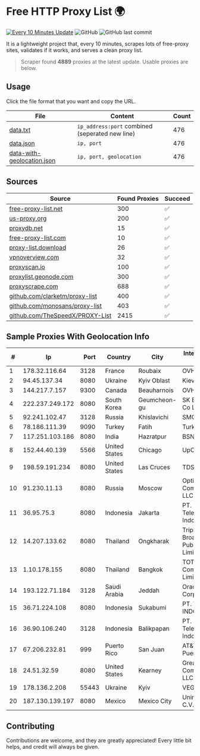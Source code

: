 
# Free HTTP Proxy List 🌍

[![Every 10 Minutes Update](https://github.com/mertguvencli/http-proxy-list/actions/workflows/main.yml/badge.svg?branch=main)](https://github.com/mertguvencli/http-proxy-list/actions/workflows/main.yml)
![GitHub](https://img.shields.io/github/license/mertguvencli/http-proxy-list)
![GitHub last commit](https://img.shields.io/github/last-commit/mertguvencli/http-proxy-list)

It is a lightweight project that, every 10 minutes, scrapes lots of free-proxy sites, validates if it works, and serves a clean proxy list.


> Scraper found **4889** proxies at the latest update. Usable proxies are below.

## Usage

Click the file format that you want and copy the URL.


|File|Content|Count|
|----|-------|-----|
|[data.txt](https://raw.githubusercontent.com/mertguvencli/http-proxy-list/main/proxy-list/data.txt)|`ip_address:port` combined (seperated new line)|476|
|[data.json](https://raw.githubusercontent.com/mertguvencli/http-proxy-list/main/proxy-list/data.json)|`ip, port`|476|
|[data-with-geolocation.json](https://raw.githubusercontent.com/mertguvencli/http-proxy-list/main/proxy-list/data-with-geolocation.json)|`ip, port, geolocation`|476|

## Sources

|Source|Found Proxies|Succeed|
|------|-------------|-------|
|[free-proxy-list.net](https://free-proxy-list.net)|300|✅|
|[us-proxy.org](https://www.us-proxy.org)|200|✅|
|[proxydb.net](http://proxydb.net)|15|✅|
|[free-proxy-list.com](https://free-proxy-list.com/?page=&port=&type%5B%5D=http&type%5B%5D=https&up_time=0&search=Search)|10|✅|
|[proxy-list.download](https://www.proxy-list.download/HTTP)|26|✅|
|[vpnoverview.com](https://vpnoverview.com/privacy/anonymous-browsing/free-proxy-servers)|32|✅|
|[proxyscan.io](https://www.proxyscan.io)|100|✅|
|[proxylist.geonode.com](https://proxylist.geonode.com/api/proxy-list?limit=300&page=1&sort_by=lastChecked&sort_type=desc&protocols=http,https)|300|✅|
|[proxyscrape.com](https://api.proxyscrape.com/v2/?request=displayproxies&protocol=http&timeout=10000&country=all&ssl=all&anonymity=all)|688|✅|
|[github.com/clarketm/proxy-list](https://raw.githubusercontent.com/clarketm/proxy-list/master/proxy-list-raw.txt)|400|✅|
|[github.com/monosans/proxy-list](https://raw.githubusercontent.com/monosans/proxy-list/main/proxies/http.txt)|403|✅|
|[github.com/TheSpeedX/PROXY-List](https://raw.githubusercontent.com/TheSpeedX/PROXY-List/master/http.txt)|2415|✅|


## Sample Proxies With Geolocation Info

|#|Ip|Port|Country|City|Internet Service Provider|
|-|--|----|-------|----|-------------------------|
|1|178.32.116.64|3128|France|Roubaix|OVH SAS|
|2|94.45.137.34|8080|Ukraine|Kyiv Oblast|Kievline LLC|
|3|144.217.7.157|9300|Canada|Beauharnois|OVH SAS|
|4|222.237.249.172|8080|South Korea|Geumcheon-gu|SK Broadband Co Ltd|
|5|92.241.102.47|3128|Russia|Khislavichi|SMOLTELECOM|
|6|78.186.111.39|9090|Turkey|Fatih|TurkTelecom|
|7|117.251.103.186|8080|India|Hazratpur|BSNL Internet|
|8|152.44.40.139|5566|United States|Chicago|UpCloud USA Inc|
|9|198.59.191.234|8080|United States|Las Cruces|TDS TELECOM|
|10|91.230.11.13|8080|Russia|Moscow|Optima Communications, LLC|
|11|36.95.75.3|8080|Indonesia|Jakarta|PT. Telekomunikasi Indonesia|
|12|14.207.133.62|8080|Thailand|Ongkharak|Triple T Broadband Public Company Limited|
|13|1.10.178.155|8080|Thailand|Bangkok|TOT Public Company Limited|
|14|193.122.71.184|3128|Saudi Arabia|Jeddah|Oracle Corporation|
|15|36.71.224.108|8080|Indonesia|Sukabumi|PT. TELKOM INDONESIA|
|16|36.90.106.240|3128|Indonesia|Balikpapan|PT. Telekomunikasi Indonesia|
|17|67.206.232.81|999|Puerto Rico|San Juan|AT&T Mobility Puerto Rico|
|18|24.51.32.59|8080|United States|Kearney|Great Plains Communications LLC|
|19|178.136.2.208|55443|Ukraine|Kyiv|VEGA Kiev|
|20|187.130.139.197|8080|Mexico|Mexico City|Uninet S.A. de C.V.|



## Contributing

Contributions are welcome, and they are greatly appreciated! Every
little bit helps, and credit will always be given.

